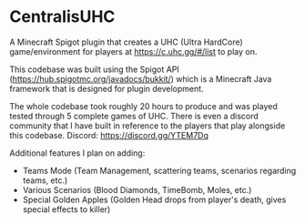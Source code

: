 # CentralisUHC
A Minecraft Spigot plugin that creates a UHC (Ultra HardCore) game/environment for players at https://c.uhc.gg/#/list to play on.

This codebase was built using the Spigot API (https://hub.spigotmc.org/javadocs/bukkit/) which is a Minecraft Java framework that is designed for plugin development.

The whole codebase took roughly 20 hours to produce and was played tested through 5 complete games of UHC. There is even a discord community that I have built in reference to the players that play alongside this codebase. Discord: https://discord.gg/YTEM7Dq

Additional features I plan on adding:

- Teams Mode (Team Management, scattering teams, scenarios regarding teams, etc.)
- Various Scenarios (Blood Diamonds, TimeBomb, Moles, etc.)
- Special Golden Apples (Golden Head drops from player's death, gives special effects to killer)
